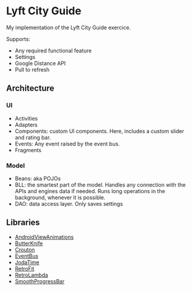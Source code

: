 # Lyft City Guide

My implementation of the Lyft City Guide exercice. 

Supports:

* Any required functional feature
* Settings
* Google Distance API
* Pull to refresh

## Architecture

### UI

* Activities
* Adapters
* Components: custom UI components. Here, includes a custom slider and rating bar.
* Events: Any event raised by the event bus.
* Fragments

### Model

* Beans: aka POJOs
* BLL: the smartest part of the model. Handles any connection with the APIs and engines data if needed. Runs long operations in the background, whenever it is possible.
* DAO: data access layer. Only saves settings

## Libraries

* [AndroidViewAnimations](https://github.com/daimajia/AndroidViewAnimations)
* [ButterKnife](http://jakewharton.github.io/butterknife/)
* [Crouton](https://github.com/keyboardsurfer/Crouton)
* [EventBus](https://github.com/greenrobot/EventBus)
* [JodaTime](http://www.joda.org/joda-time/)
* [RetroFit](http://square.github.io/retrofit/)
* [RetroLambda](https://github.com/orfjackal/retrolambda)
* [SmoothProgressBar](https://github.com/castorflex/SmoothProgressBar)
